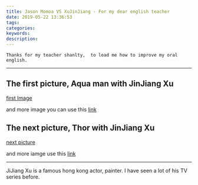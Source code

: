 ```yaml
---
title: Jason Momoa VS XuJinJiang - For my dear english teacher
date: 2019-05-22 13:36:53
tags:
categories:
keywords:
description:
---
```



```
Thanks for my teacher shanlty,  to lead me how to improve my oral english. 
```

---

## The first picture, Aqua man with JinJiang Xu

[first Image](https://03imgmini.eastday.com/mobile/20181210/20181210080900_c4093809f45663047f257209d1a93880_1.jpeg)


and more image you can use this [link](https://www.google.com/search?q=%E6%B5%B7%E7%8E%8B+%E5%BE%90%E9%94%A6%E6%B1%9F&tbm=isch&source=iu&ictx=1&fir=YDgYc_iHiB8J0M%253A%252CJt9OxQ5ucyMUVM%252C_&vet=1&usg=AI4_-kSFErEdvfg2hftGxsiJt5_zdTt5pA&sa=X&ved=2ahUKEwiykNLWtq7iAhVhF6YKHWv9C8MQ9QEwA3oECAYQCg#imgrc=YDgYc_iHiB8J0M:)


## The next picture, Thor with JinJiang Xu

[next picture](https://s9.rr.itc.cn/r/wapChange/201610_3_11/a00jk13703758383352.jpeg)

and more iamge use this [link](https://www.google.com/search?q=%E9%9B%B7%E7%A5%9E+%E5%BE%90%E9%94%A6%E6%B1%9F&tbm=isch&source=iu&ictx=1&fir=UYbplAKKtW0O9M%253A%252CvYoEPnpRkQdT4M%252C_&vet=1&usg=AI4_-kSrDuq8TPJgGIsUbtzQJs1kaMPldw&sa=X&ved=2ahUKEwi42fzzuq7iAhVYw4sBHRinAicQ9QEwBnoECAYQEA#imgdii=MUUan_rziyhbAM:&imgrc=UYbplAKKtW0O9M:&vet=1)


--- 

JiJiang Xu is a famous hong kong actor, painter. I have seen a lot of his TV series before.